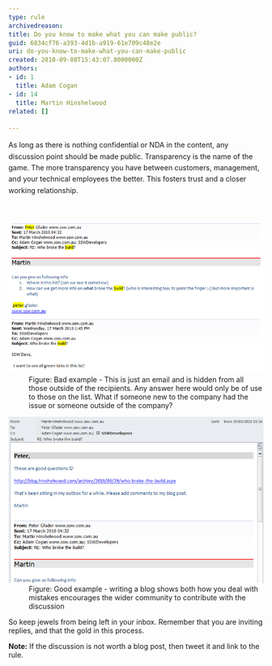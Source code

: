 ```yaml
---
type: rule
archivedreason: 
title: Do you know to make what you can make public?
guid: 6834cf76-a393-4d1b-a919-61e709c48e2e
uri: do-you-know-to-make-what-you-can-make-public
created: 2010-09-08T15:43:07.0000000Z
authors:
- id: 1
  title: Adam Cogan
- id: 14
  title: Martin Hinshelwood
related: []

---
```



​​<span style="line-height:1.6;">As long as there is nothing confidential or NDA in the content, any discussion point should be made public. Transparency is the name of the game. The more transparency you have between customers, management, and your technical employees the better. This fosters trust and a closer working relationship.</span>​​<br>
<br><excerpt class='endintro'></excerpt><br>
<dl class="badImage"><dt> <img alt="image" src="RulesBloggingPublicBad.jpg" style="width:800px;" /> </dt><dd>Figure: Bad example - This is just an email and is hidden from all those outside of the recipients. Any answer here would only be of use to those on the list. What if someone new to the company had the issue​ or someone outside of the company? </dd></dl><dl class="goodImage"><dt><img alt="image" src="RulesBloggingPublicGood.jpg" style="width:743px;" /></dt><dd>Figure: Good example - writing a blog shows both how you deal with mistakes encourages the wider community to contribute with the discussion</dd></dl><p>So keep jewels from being left in your inbox. Remember that you are inviting replies​, and that the gold in this process.</p><p><b>Note:</b> If the discussion is not worth a blog post, then tweet it and link to the rule.<br></p>


